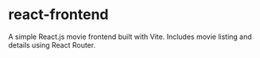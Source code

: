 # react-frontend
A simple React.js movie frontend built with Vite. Includes movie listing and details using React Router.
